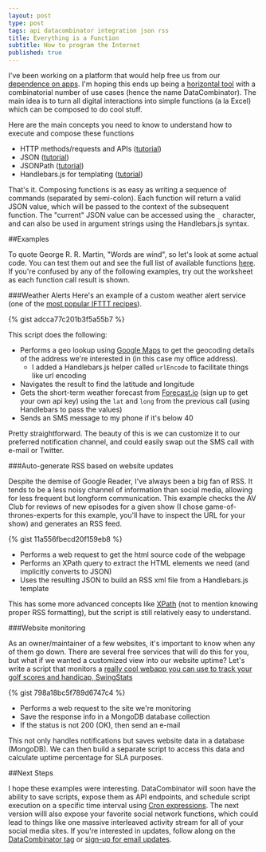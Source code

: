 ```yaml
---
layout: post
type: post
tags: api datacombinator integration json rss
title: Everything is a Function
subtitle: How to program the Internet
published: true
---
```


I've been working on a platform that would help free us from our [dependence on apps](http://www.josephpconley.com/2014/12/08/apps-are-dead.html).  I'm hoping this ends up being a [horizontal tool](http://www.joelonsoftware.com/items/2012/01/06.html) with a combinatorial number of use cases (hence the name DataCombinator).  The main idea is to turn all digital interactions into simple functions (a la Excel) which can be composed to do cool stuff.

Here are the main concepts you need to know to understand how to execute and compose these functions

- HTTP methods/requests and APIs ([tutorial](http://www.restapitutorial.com/))
- JSON ([tutorial](http://www.w3schools.com/json/default.asp))
- JSONPath ([tutorial](http://goessner.net/articles/JsonPath/))
- Handlebars.js for templating ([tutorial](http://handlebarsjs.com/))

That's it.  Composing functions is as easy as writing a sequence of commands (separated by semi-colon).  Each function will return a valid JSON value, which will be passed to the context of the subsequent function.  The "current" JSON value can be accessed using the `_` character, and can also be used in argument strings using the Handlebars.js syntax.

##Examples

To quote George R. R. Martin, "Words are wind", so let's look at some actual code.  You can test them out and see the full list of available functions [here](http://www.datacombinator.com/worksheet).  If you're confused by any of the following examples, try out the worksheet as each function call result is shown.

###Weather Alerts
Here's an example of a custom weather alert service (one of the [most popular IFTTT recipes](https://ifttt.com/recipes/popular)).

{% gist adcca77c201b3f5a55b7 %}

This script does the following:

- Performs a geo lookup using [Google Maps](https://developers.google.com/maps/documentation/geocoding/) to get the geocoding details of the address we're interested in (in this case my office address).
	- I added a Handlebars.js helper called `urlEncode` to facilitate things like url encoding
- Navigates the result to find the latitude and longitude
- Gets the short-term weather forecast from [Forecast.io](https://developer.forecast.io/) (sign up to get your own api key) using the `lat` and `long` from the previous call (using Handlebars to pass the values)
- Sends an SMS message to my phone if it's below 40

Pretty straightforward.  The beauty of this is we can customize it to our preferred notification channel, and could easily swap out the SMS call with e-mail or Twitter.

###Auto-generate RSS based on website updates

Despite the demise of Google Reader, I've always been a big fan of RSS.  It tends to be a less noisy channel of information than social media, allowing for less frequent but longform communication.  This example checks the AV Club for reviews of new episodes for a given show (I chose game-of-thrones-experts for this example, you'll have to inspect the URL for your show) and generates an RSS feed.

{% gist 11a556fbecd20f159eb8 %}

- Performs a web request to get the html source code of the webpage
- Performs an XPath query to extract the HTML elements we need (and implicitly converts to JSON)
- Uses the resulting JSON to build an RSS xml file from a Handlebars.js template

This has some more advanced concepts like [XPath](http://www.w3schools.com/xpath/) (not to mention knowing proper RSS formatting), but the script is still relatively easy to understand.

###Website monitoring

As an owner/maintainer of a few websites, it's important to know when any of them go down.  There are several free services that will do this for you, but what if we wanted a customized view into our website uptime?  Let's write a script that monitors a [really cool webapp you can use to track your golf scores and handicap, SwingStats](http://www.swingstats.com/)

{% gist 798a18bc5f789d6747c4 %}

- Performs a web request to the site we're monitoring
- Save the response info in a MongoDB database collection
- If the status is not 200 (OK), then send an e-mail

This not only handles notifications but saves website data in a database (MongoDB).  We can then build a separate script to access this data and calculate uptime percentage for SLA purposes.

##Next Steps

I hope these examples were interesting.  DataCombinator will soon have the ability to save scripts, expose them as API endpoints, and schedule script execution on a specific time interval using [Cron expressions](http://en.wikipedia.org/wiki/Cron).  The next version willl also expose your favorite social network functions, which could lead to things like one massive interleaved activity stream for all of your social media sites.  If you're interested in updates, follow along on the [DataCombinator tag](http://www.josephpconley.com/tags/datacombinator/) or [sign-up for email updates](http://www.datacombinator.com).